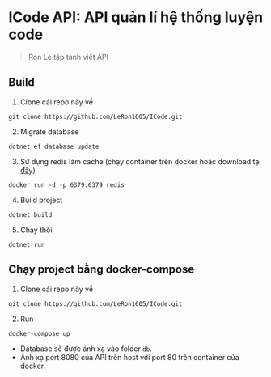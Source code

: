 # ICode API: API quản lí hệ thống luyện code
> Ron Le tập tành viết API

## Build
1. Clone cái repo này về
```
git clone https://github.com/LeRon1605/ICode.git
```
2. Migrate database
```
dotnet ef database update
```
3. Sử dụng redis làm cache (chạy container trên docker hoặc download tại [đây](https://redis.io/))
```
docker run -d -p 6379:6379 redis
```
4. Build project
```
dotnet build
```
5. Chạy thôi
```
dotnet run
```

## Chạy project bằng docker-compose
1. Clone cái repo này về
```
git clone https://github.com/LeRon1605/ICode.git
```
2. Run
```
docker-compose up
```
- Database sẽ được ánh xạ vào folder `db`.
- Ánh xạ port 8080 của API trên host với port 80 trên container của docker.
